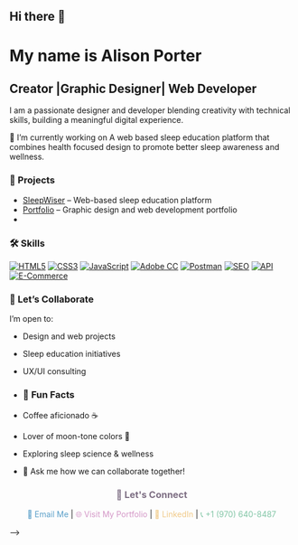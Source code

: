 ## Hi there 👋

<!--
**alip1436/alip1436** is a ✨ _special_ ✨ repository because its `README.md` (this file) appears on your GitHub profile.-->
<h1>My name is Alison Porter</h1>
<h2>Creator |Graphic Designer| Web Developer</h2>
<p>I am a passionate designer and developer blending creativity with technical skills, building a meaningful digital experience. </p>

🔭 I’m currently working on A web based sleep education platform that combines health focused design to promote better sleep awareness and wellness.
### 🚀 Projects
- [SleepWiser](https://adpdesign.art/sleepwiser) – Web-based sleep education platform
- [Portfolio](https://adpdesign.art) – Graphic design and web development portfolio
- 
### 🛠 Skills
[![HTML5](https://img.shields.io/badge/HTML5-black?style=flat&logo=html5&logoColor=white)](https://developer.mozilla.org/en-US/docs/Web/HTML)
[![CSS3](https://img.shields.io/badge/CSS3-teal?style=flat&logo=css3&logoColor=white)](https://developer.mozilla.org/en-US/docs/Web/CSS)
[![JavaScript](https://img.shields.io/badge/JavaScript-black?style=flat&logo=javascript&logoColor=white)](https://developer.mozilla.org/en-US/docs/Web/JavaScript)
[![Adobe CC](https://img.shields.io/badge/Adobe%20CC-teal?style=flat&logo=adobe&logoColor=white)](https://www.adobe.com/)
[![Postman](https://img.shields.io/badge/Postman-black?style=flat&logo=postman&logoColor=white)](https://www.postman.com/)
[![SEO](https://img.shields.io/badge/SEO-teal?style=flat&logoColor=white)](#)
[![API](https://img.shields.io/badge/API-teal?style=flat&logo=api&logoColor=white)](#)
[![E-Commerce](https://img.shields.io/badge/E-Commerce-black?style=flat&logo=shopify&logoColor=white)](#)


### 🤝 Let’s Collaborate
I’m open to:
- Design and web projects  
- Sleep education initiatives  
- UX/UI consulting

- ### 🌱 Fun Facts
- Coffee aficionado ☕  
- Lover of moon-tone colors 🌙  
- Exploring sleep science & wellness

- 💬 Ask me how we can collaborate together!

<h3 align="center" style="color:#7D6E83;">💫 Let's Connect</h3>

<p align="center">
  <a href="mailto:adpdesign@msn.com" style="color:#5A9FC9; text-decoration:none;">📧 Email Me</a> |
  <a href="https://adpdesign.art" target="_blank" style="color:#D497C7; text-decoration:none;">🌐 Visit My Portfolio</a> |
  <a href="https://www.linkedin.com/in/alison-porter" target="_blank" style="color:#F0C987; text-decoration:none;">💼 LinkedIn</a> |
  <span style="color:#82C6A6;">📞 +1 (970) 640-8487</span>
</p>



-->
